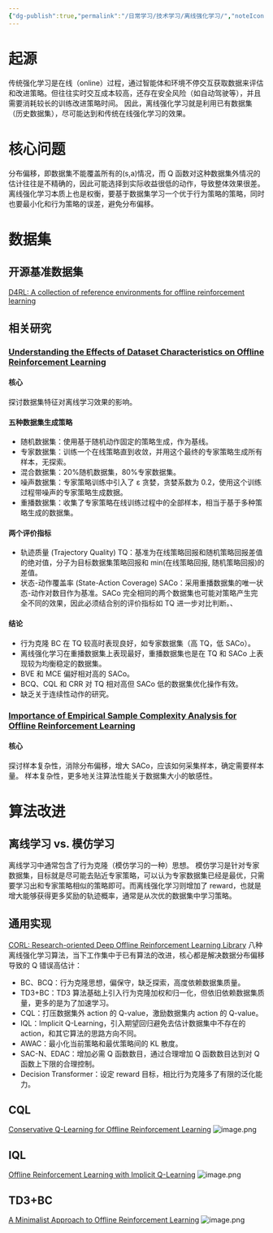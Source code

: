 ```yaml
---
{"dg-publish":true,"permalink":"/日常学习/技术学习/离线强化学习/","noteIcon":"1","created":"2023-10-21T09:43:45.623+08:00","updated":"2023-10-21T17:51:22.396+08:00"}
---
```



# 起源

传统强化学习是在线（online）过程，通过智能体和环境不停交互获取数据来评估和改进策略。但往往实时交互成本较高，还存在安全风险（如自动驾驶等），并且需要消耗较长的训练改进策略时间。
因此，离线强化学习就是利用已有数据集（历史数据集），尽可能达到和传统在线强化学习的效果。

# 核心问题

分布偏移，即数据集不能覆盖所有的(s,a)情况，而 Q 函数对这种数据集外情况的估计往往是不精确的，因此可能选择到实际收益很低的动作，导致整体效果很差。
离线强化学习本质上也是权衡，要基于数据集学习一个优于行为策略的策略，同时也要最小化和行为策略的误差，避免分布偏移。

# 数据集

## 开源基准数据集

[D4RL: A collection of reference environments for offline reinforcement learning](https://github.com/Farama-Foundation/D4RL)

## 相关研究

### [Understanding the Effects of Dataset Characteristics on Offline Reinforcement Learning](https://openreview.net/forum?id=A4EWtf-TO3Y)

#### 核心

探讨数据集特征对离线学习效果的影响。

#### 五种数据集生成策略

- 随机数据集：使用基于随机动作固定的策略生成，作为基线。
- 专家数据集：训练一个在线策略直到收敛，并用这个最终的专家策略生成所有样本，无探索。
- 混合数据集：20%随机数据集，80%专家数据集。
- 噪声数据集：专家策略训练中引入了 ɛ 贪婪，贪婪系数为 0.2，使用这个训练过程带噪声的专家策略生成数据。
- 重播数据集：收集了专家策略在线训练过程中的全部样本，相当于基于多种策略生成的数据集。

#### 两个评价指标

- 轨迹质量 (Trajectory Quality) TQ：基准为在线策略回报和随机策略回报差值的绝对值，分子为目标数据集策略回报和 min(在线策略回报, 随机策略回报)的差值。
- 状态-动作覆盖率 (State-Action Coverage) SACo：采用重播数据集的唯一状态-动作对数目作为基准。SACo 完全相同的两个数据集也可能对策略产生完全不同的效果，因此必须结合别的评价指标如 TQ 进一步对比判断。、

#### 结论

- 行为克隆 BC 在 TQ 较高时表现良好，如专家数据集（高 TQ，低 SACo）。
- 离线强化学习在重播数据集上表现最好，重播数据集也是在 TQ 和 SACo 上表现较为均衡稳定的数据集。
- BVE 和 MCE 偏好相对高的 SACo。
- BCQ、CQL 和 CRR 对 TQ 相对高但 SACo 低的数据集优化操作有效。
- 缺乏关于连续性动作的研究。

### [Importance of Empirical Sample Complexity Analysis for Offline Reinforcement Learning](http://arxiv.org/abs/2112.15578)

#### 核心

探讨样本复杂性，消除分布偏移，增大 SACo，应该如何采集样本，确定需要样本量。
样本复杂性，更多地关注算法性能关于数据集大小的敏感性。


# 算法改进

## 离线学习 vs. 模仿学习

离线学习中通常包含了行为克隆（模仿学习的一种）思想。
模仿学习是针对专家数据集，目标就是尽可能去贴近专家策略，可以认为专家数据集已经是最优，只需要学习出和专家策略相似的策略即可。而离线强化学习则增加了 reward，也就是增大能够获得更多奖励的轨迹概率，通常是从次优的数据集中学习策略。

## 通用实现

[CORL: Research-oriented Deep Offline Reinforcement Learning Library](https://github.com/tinkoff-ai/CORL)
八种离线强化学习算法，当下工作集中于已有算法的改进，核心都是解决数据分布偏移导致的 Q 错误高估计：

- BC、BCQ：行为克隆思想，偏保守，缺乏探索，高度依赖数据集质量。
- TD3+BC：TD3 算法基础上引入行为克隆加权和归一化，但依旧依赖数据集质量，更多的是为了加速学习。
- CQL：打压数据集外 action 的 Q-value，激励数据集内 action 的 Q-value。
- IQL：Implicit Q-Learning，引入期望回归避免去估计数据集中不存在的 action，和其它算法的思路方向不同。
- AWAC：最小化当前策略和最优策略间的 KL 散度。
- SAC-N、EDAC：增加必需 Q 函数数目，通过合理增加 Q 函数数目达到对 Q 函数上下限的合理控制。
- Decision Transformer：设定 reward 目标，相比行为克隆多了有限的泛化能力。

## CQL

[Conservative Q-Learning for Offline Reinforcement Learning](https://proceedings.neurips.cc/paper_files/paper/2020/hash/0d2b2061826a5df3221116a5085a6052-Abstract.html)
![image.png](https://s2.loli.net/2023/10/21/UkauHcGXLDZpr7b.png)

## IQL

[Offline Reinforcement Learning with Implicit Q-Learning](http://arxiv.org/abs/2110.06169)
![image.png](https://s2.loli.net/2023/10/21/sUJTMEPSZyBhbCF.png)

## TD3+BC

[A Minimalist Approach to Offline Reinforcement Learning](https://arxiv.org/abs/2106.06860v2)
![image.png](https://s2.loli.net/2023/10/21/vnaE9BpRSACOVY3.png)
